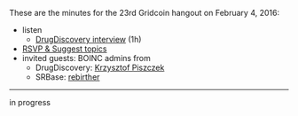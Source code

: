 These are the minutes for the 23rd Gridcoin hangout on February 4, 2016:
* listen
  * [DrugDiscovery interview](https://soundcloud.com/gridcoin-community-hangouts/gridcoin-interview-001-drugdiscoveryhome) (1h)
* [RSVP & Suggest topics](https://steemit.com/gridcoin/@cm-steem/gridcoin-community-hangout-023-4th-feb-2017-9pm-gmt-rsvp-and-suggest-topics)
* invited guests: BOINC admins from
  * DrugDiscovery: [Krzysztof Piszczek](https://steemit.com/gridcoin/@erkan/meet-the-people-behind-drugdiscovery-home)
  * SRBase: [rebirther](http://srbase.my-firewall.org/sr5/show_user.php?userid=1)


***

in progress
